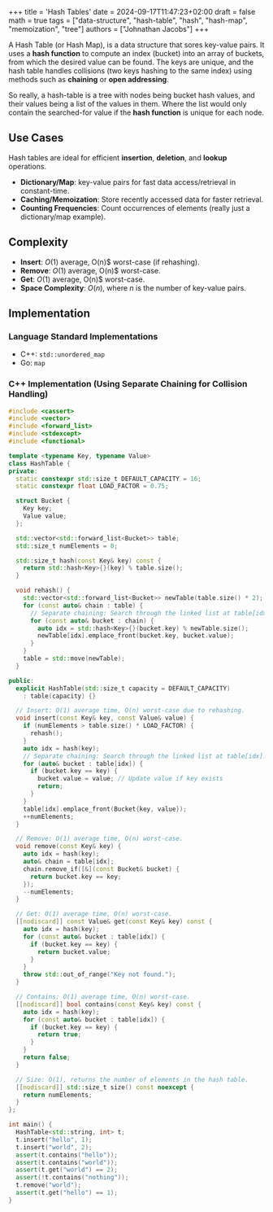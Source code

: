 +++
title = 'Hash Tables'
date = 2024-09-17T11:47:23+02:00
draft = false
math = true
tags = ["data-structure", "hash-table", "hash", "hash-map", "memoization", "tree"]
authors = ["Johnathan Jacobs"]
+++

A Hash Table (or Hash Map), is a data structure that sores key-value pairs.
It uses a **hash function** to compute an index (bucket) into an array of buckets,
from which the desired value can be found. The keys are unique, and the hash
table handles collisions (two keys hashing to the same index) using methods
such as **chaining** or **open addressing**.

So really, a hash-table is a tree with nodes being bucket hash values,
and their values being a list of the values in them. Where the list would
only contain the searched-for value if the **hash function** is unique for each node.

## Use Cases

Hash tables are ideal for efficient **insertion**, **deletion**, and **lookup** operations.

- **Dictionary/Map**: key-value pairs for fast data access/retrieval in constant-time.
- **Caching/Memoization**: Store recently accessed data for faster retrieval.
- **Counting Frequencies**: Count occurrences of elements
  (really just a dictionary/map example).

## Complexity

- **Insert**: $O(1)$ average, O(n)$ worst-case (if rehashing).
- **Remove**: $O(1)$ average, O(n)$ worst-case.
- **Get**: $O(1)$ average, O(n)$ worst-case.
- **Space Complexity**: $O(n)$, where $n$ is the number of key-value pairs.

## Implementation

### Language Standard Implementations

- C++: `std::unordered_map`
- Go: `map`

### C++ Implementation (Using Separate Chaining for Collision Handling)

```cpp
#include <cassert>
#include <vector>
#include <forward_list>
#include <stdexcept>
#include <functional>

template <typename Key, typename Value>
class HashTable {
private:
  static constexpr std::size_t DEFAULT_CAPACITY = 16;
  static constexpr float LOAD_FACTOR = 0.75;

  struct Bucket {
    Key key;
    Value value;
  };

  std::vector<std::forward_list<Bucket>> table;
  std::size_t numElements = 0;

  std::size_t hash(const Key& key) const {
    return std::hash<Key>{}(key) % table.size();
  }

  void rehash() {
    std::vector<std::forward_list<Bucket>> newTable(table.size() * 2);
    for (const auto& chain : table) {
      // Separate chaining: Search through the linked list at table[idx].
      for (const auto& bucket : chain) {
        auto idx = std::hash<Key>{}(bucket.key) % newTable.size();
        newTable[idx].emplace_front(bucket.key, bucket.value);
      }
    }
    table = std::move(newTable);
  }

public:
  explicit HashTable(std::size_t capacity = DEFAULT_CAPACITY)
    : table(capacity) {}

  // Insert: O(1) average time, O(n) worst-case due to rehashing.
  void insert(const Key& key, const Value& value) {
    if (numElements > table.size() * LOAD_FACTOR) {
      rehash();
    }
    auto idx = hash(key);
    // Separate chaining: Search through the linked list at table[idx].
    for (auto& bucket : table[idx]) {
      if (bucket.key == key) {
        bucket.value = value; // Update value if key exists
        return;
      }
    }
    table[idx].emplace_front(Bucket{key, value});
    ++numElements;
  }

  // Remove: O(1) average time, O(n) worst-case.
  void remove(const Key& key) {
    auto idx = hash(key);
    auto& chain = table[idx];
    chain.remove_if([&](const Bucket& bucket) {
      return bucket.key == key;
    });
    --numElements;
  }

  // Get: O(1) average time, O(n) worst-case.
  [[nodiscard]] const Value& get(const Key& key) const {
    auto idx = hash(key);
    for (const auto& bucket : table[idx]) {
      if (bucket.key == key) {
        return bucket.value;
      }
    }
    throw std::out_of_range("Key not found.");
  }

  // Contains: O(1) average time, O(n) worst-case.
  [[nodiscard]] bool contains(const Key& key) const {
    auto idx = hash(key);
    for (const auto& bucket : table[idx]) {
      if (bucket.key == key) {
        return true;
      }
    }
    return false;
  }

  // Size: O(1), returns the number of elements in the hash table.
  [[nodiscard]] std::size_t size() const noexcept {
    return numElements;
  }
};

int main() {
  HashTable<std::string, int> t;
  t.insert("hello", 1);
  t.insert("world", 2);
  assert(t.contains("hello"));
  assert(t.contains("world"));
  assert(t.get("world") == 2);
  assert(!t.contains("nothing"));
  t.remove("world");
  assert(t.get("hello") == 1);
}
```
